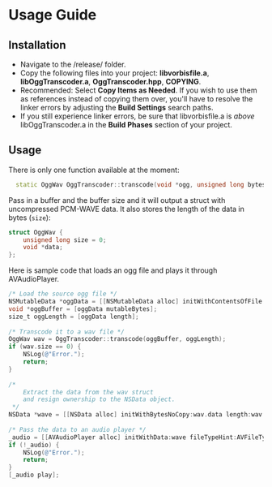 # Usage Guide #

## Installation ##
* Navigate to the /release/ folder.
* Copy the following files into your project: **libvorbisfile.a**, **libOggTranscoder.a**, **OggTranscoder.hpp**, **COPYING**. 
* Recommended: Select **Copy Items as Needed**. If you wish to use them as references instead of copying them over, you'll have to resolve the linker errors by adjusting the **Build Settings** search paths.
* If you still experience linker errors, be sure that libvorbisfile.a is *above* libOggTranscoder.a in the **Build Phases** section of your project.

## Usage ##
There is only one function available at the moment:
```C++
  static OggWav OggTranscoder::transcode(void *ogg, unsigned long bytes);
```
Pass in a buffer and the buffer size and it will output a struct with uncompressed PCM-WAVE data. It also stores the length of the data in bytes (`size`):
```C++
struct OggWav {
    unsigned long size = 0;
    void *data;
};
```

Here is sample code that loads an ogg file and plays it through AVAudioPlayer.
```objective-c
/* Load the source ogg file */
NSMutableData *oggData = [[NSMutableData alloc] initWithContentsOfFile:@"Epoq-Lepidoptera.ogg"];
void *oggBuffer = [oggData mutableBytes];
size_t oggLength = [oggData length];
    
/* Transcode it to a wav file */
OggWav wav = OggTranscoder::transcode(oggBuffer, oggLength);
if (wav.size == 0) {
    NSLog(@"Error.");
    return;
}
    
/* 
    Extract the data from the wav struct
    and resign ownership to the NSData object.
 */
NSData *wave = [[NSData alloc] initWithBytesNoCopy:wav.data length:wav.size freeWhenDone:YES];
    
/* Pass the data to an audio player */
_audio = [[AVAudioPlayer alloc] initWithData:wave fileTypeHint:AVFileTypeWAVE error:nil];
if (!_audio) {
    NSLog(@"Error.");
    return;
}
[_audio play];
```
